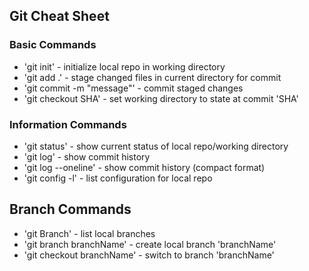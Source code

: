 ## Git Cheat Sheet

### Basic Commands
* 'git init' - initialize local repo in working directory
* 'git add .' - stage changed files in current directory for commit
* 'git commit -m "message"' - commit staged changes
* 'git checkout SHA' - set working directory to state at commit 'SHA'

### Information Commands
* 'git status' - show current status of local repo/working directory
* 'git log' - show commit history
* 'git log --oneline' - show commit history (compact format)
* 'git config -l' - list configuration for local repo

## Branch Commands
* 'git Branch' - list local branches
* 'git branch branchName' - create local branch 'branchName'
* 'git checkout branchName' - switch to branch 'branchName'
